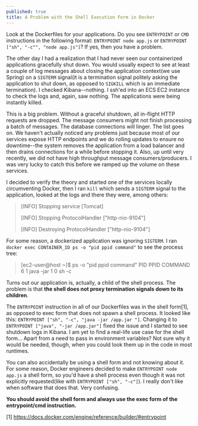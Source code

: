 ```yaml
---
published: true
title: A Problem with the Shell Execution Form in Docker
---
```

Look at the Dockerfiles for your applications. Do you see `ENTRYPOINT` or `CMD` instructions in the following format: `ENTRYPOINT node app.js` or `ENTRYPOINT ["sh", "-c"", "node app.js"]`? If yes, then you have a problem.

The other day I had a realization that I had never seen our containerized applications gracefully shut down. You would usually expect to see at least a couple of log messages about closing the application context(we use Spring) on a `SIGTERM` signal(it is a termination signal politely asking the application to shut down, as opposed to `SIGKILL` which is an immediate termination). I checked Kibana--nothing. I ssh'ed into an ECS EC2 instance to check the logs and, again, saw nothing. The applications were being instantly killed.

This is a big problem. Without a graceful shutdown, all in-flight HTTP requests are dropped. The message consumers might not finish processing a batch of messages. The database connections will linger. The list goes on. We haven't actually noticed any problems just because most of our services expose HTTP endpoints and we do rolling updates to ensure no downtime--the system removes the application from a load balancer and then drains connections for a while before stopping it. Also, up until very recently, we did not have high throughput message consumers/producers. I was very lucky to catch this before we ramped up the volume on these services.

I decided to verify the theory and started one of the services locally circumventing Docker, then I ran `kill` which sends a `SIGTERM` signal to the application, looked at the logs and there they were, among others:

>[INFO] Stopping service [Tomcat]
>
>[INFO] Stopping ProtocolHandler ["http-nio-9104"]
>
>[INFO] Destroying ProtocolHandler ["http-nio-9104"]

For some reason, a dockerized application was ignoring `SIGTERM`. I ran `docker exec CONTAINER_ID ps -o "pid ppid command"` to see the process tree:
>[ec2-user@host ~]$ ps -o "pid ppid command"
>  PID  PPID     COMMAND
>    6     1   java -jar
>    1     0   sh -c  

Turns out our application is, actually, a child of the shell process. The problem is that **the shell does not proxy termination signals down to its children**.

The `ENTRYPOINT` instruction in all of our Dockerfiles was in the shell form[1], as opposed to exec form that does not spawn a shell process. It looked like this:
`ENTRYPOINT ["sh", "-c", "java -jar /app.jar "]`. Changing it to `ENTRYPOINT ["java", "-jar /app.jar"]` fixed the issue and I started to see shutdown logs in Kibana. I am yet to find a real-life use case for the shell form... Apart from a need to pass in environment variables? Not sure why it would be needed, though, when you could look them up in the code in most runtimes.

You can also accidentally be using a shell form and not knowing about it. For some reason, Docker engineers decided to make `ENTRYPOINT node app.js` a shell form, so you'd have a shell process even though it was not explicitly requested(like with `ENTRYPOINT ["sh", "-c"]`). I really don't like when software that does that. Very confusing.

**You should avoid the shell form and always use the exec form of the entrypoint/cmd instruction.**


[1] https://docs.docker.com/engine/reference/builder/#entrypoint